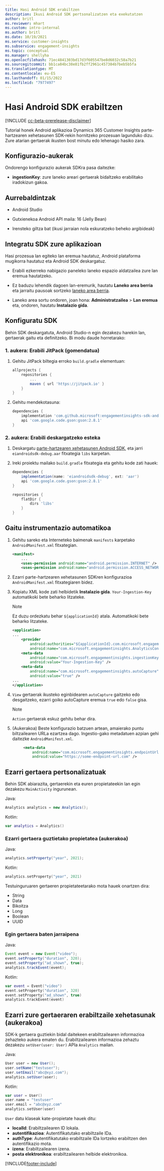 ```yaml
---
title: Hasi Android SDK erabiltzen
description: Ikusi Android SDK pertsonalizatzen eta exekutatzen
author: britl
ms.reviewer: mhart
ms.custom: intro-internal
ms.author: britl
ms.date: 10/19/2021
ms.service: customer-insights
ms.subservice: engagement-insights
ms.topic: conceptual
ms.manager: shellyha
ms.openlocfilehash: 71ec4841303bd17d3f605547be8d6032c58a7b21
ms.sourcegitcommit: bb1ca84bc38e81fb2ff2961c457384b7beb5b5fa
ms.translationtype: MT
ms.contentlocale: eu-ES
ms.lasthandoff: 01/15/2022
ms.locfileid: "7977497"
---
```

# <a name="get-started-with-the-android-sdk"></a>Hasi Android SDK erabiltzen

[!INCLUDE [cc-beta-prerelease-disclaimer](includes/cc-beta-prerelease-disclaimer.md)]

Tutorial honek Android aplikazioa Dynamics 365 Customer Insights parte-hartzearen xehetasunen SDK-rekin hornitzeko prozesuan lagunduko dizu. Zure atarian gertaerak ikusten bost minutu edo lehenago hasiko zara.

## <a name="configuration-options"></a>Konfigurazio-aukerak
Ondorengo konfigurazio aukerak SDKra pasa daitezke:

- **ingestionKey**: zure laneko areari gertaerak bidaltzeko erabilitako iradokizun gakoa.

## <a name="prerequisites"></a>Aurrebaldintzak

- Android Studio

- Gutxienekoa Android API maila: 16 (Jelly Bean)

- Irensteko giltza bat (ikusi jarraian nola eskuratzeko beheko argibideak)

## <a name="integrate-the-sdk-into-your-application"></a>Integratu SDK zure aplikazioan
Hasi prozesua lan egiteko lan eremua hautatuz, Android plataforma mugikorra hautatuz eta Android SDK deskargatuz.

- Erabili ezkerreko nabigazio paneleko laneko espazio aldatzailea zure lan eremua hautatzeko.

- Ez baduzu lehendik dagoen lan-eremurik, hautatu **Laneko area berria** eta jarraitu pausoak sortzeko [laneko area berria](create-workspace.md).

- Laneko area sortu ondoren, joan hona: **Administratzailea** > **Lan eremua** eta, ondoren, hautatu **Instalazio gida**.

## <a name="configure-the-sdk"></a>Konfiguratu SDK

Behin SDK deskargatuta, Android Studio-n egin dezakezu harekin lan, gertaerak gaitu eta definitzeko. Bi modu daude horretarako:
### <a name="option-1-use-jitpack-recommended"></a>1. aukera: Erabili JitPack (gomendatua)
1. Gehitu JitPack biltegia erroko `build.gradle` elementuan:
    ```gradle
    allprojects {
        repositories {
            ...
            maven { url 'https://jitpack.io' }
        }
    }
    ```

1. Gehitu mendekotasuna:
    ```gradle
    dependencies {
        implementation 'com.github.microsoft:engagementinsights-sdk-android:v1.0.0'
        api 'com.google.code.gson:gson:2.8.1'
    }
    ```

### <a name="option-2-use-download-link"></a>2. aukera: Erabili deskargatzeko esteka
1. Deskargatu [parte-hartzearen xehetasunen Android SDK](https://download.pi.dynamics.com/sdk/EI-SDKs/ei-android-sdk.zip), eta jarri `eiandroidsdk-debug.aar` fitxategia `libs` karpetan.

1. Ireki proiektu mailako `build.gradle` fitxategia eta gehitu kode zati hauek:
    ```gradle
    dependencies {
        implementation(name: 'eiandroidsdk-debug', ext: 'aar')
        api 'com.google.code.gson:gson:2.8.1'
    }

    repositories {
        flatDir {
            dirs 'libs'
        }
    }
    ```

## <a name="enable-auto-instrumentation"></a>Gaitu instrumentazio automatikoa

1. Gehitu sareko eta Interneteko baimenak `manifests` karpetako `AndroidManifest.xml` fitxategian.
    ```xml
    <manifest>
        ...
        <uses-permission android:name="android.permission.INTERNET" />
        <uses-permission android:name="android.permission.ACCESS_NETWORK_STATE" />
    ```

1. Ezarri parte-hartzearen xehetasunen SDKren konfigurazioa `AndroidManifest.xml` fitxategiaren bidez.

1. Kopiatu XML kode zati helbidetik **Instalazio gida**. `Your-Ingestion-Key` automatikoki bete beharko litzateke.

   > [!NOTE]
   > Ez duzu ordezkatu behar `${applicationId}` atala. Automatikoki bete beharko litzateke.


   ```xml
   <application>
   ...
       <provider
           android:authorities="${applicationId}.com.microsoft.engagementinsights.AnalyticsContentProvider"
           android:name="com.microsoft.engagementinsights.AnalyticsContentProvider" />
       <meta-data
           android:name="com.microsoft.engagementinsights.ingestionKey"
           android:value="Your-Ingestion-Key" />
       <meta-data
           android:name="com.microsoft.engagementinsights.autoCapture"
           android:value="true" />
   ...
   </application>
   ```

1. `View` gertaerak ikusteko eginbidearen `autoCapture` gaitzeko edo desgaitzeko, ezarri goiko autoCapture eremua `true` edo `false` gisa. 

   >[!NOTE]
   >`Action` gertaerak eskuz gehitu behar dira.

1. (Aukerakoa) Beste konfigurazio batzuen artean, amaierako puntu biltzailearen URLa ezartzea dago. Ingestio-gako metadatuen azpian gehi daitezke `AndroidManifest.xml`.

   ```xml
        <meta-data
            android:name="com.microsoft.engagementinsights.endpointUrl"
            android:value="https://some-endpoint-url.com" />
   ```

## <a name="implement-custom-events"></a>Ezarri gertaera pertsonalizatuak

Behin SDK abiarazita, gertaerekin eta euren propietateekin lan egin dezakezu `MainActivity` ingurunean.


Java:
```java
Analytics analytics = new Analytics();
```

Kotlin:
```kotlin
var analytics = Analytics()
```

### <a name="set-property-for-all-events-optional"></a>Ezarri gertaera guztietako propietatea (aukerakoa)

Java:
```java
analytics.setProperty("year", 2021);
```

Kotlin:
```kotlin
analytics.setProperty("year", 2021)
```

Testuinguruaren gertaeren propietateetarako mota hauek onartzen dira:
- String
- Data
- Bikoitza
- Long
- Boolean
- UUID

### <a name="track-an-event"></a>Egin gertaera baten jarraipena

Java:
```java
Event event = new Event("video");
event.setProperty("duration", 320);
event.setProperty("ad_shown", true);
analytics.trackEvent(event);
```

Kotlin:
```kotlin
var event = Event("video")
event.setProperty("duration", 320)
event.setProperty("ad_shown", true)
analytics.trackEvent(event)
```

## <a name="set-user-details-for-your-event-optional"></a>Ezarri zure gertaeraren erabiltzaile xehetasunak (aukerakoa)

SDK-k gertaera guztiekin bidal daitekeen erabiltzailearen informazioa zehazteko aukera ematen du. Erabiltzailearen informazioa zehaztu dezakezu `setUser(user: User)` APIa `Analytics` mailan.

Java:
```java
User user = new User();
user.setName("testuser");
user.setEmail("abc@xyz.com");
analytics.setUser(user);
```

Kotlin:
```kotlin
var user = User()
user.name = "testuser"
user.email = "abc@xyz.com"
analytics.setUser(user)
```

`User` datu klaseak kate-propietate hauek ditu:

- **localId**: Erabiltzailearen ID lokala.
- **autentifikazioa**: Autentifikatutako erabiltzaile IDa.
- **authType**: Autentifikatutako erabiltzaile IDa lortzeko erabiltzen den autentifikazio mota.
- **izena**: Erabiltzailearen izena.
- **posta elektronikoa**: erabiltzailearen helbide elektronikoa.

[!INCLUDE[footer-include](../includes/footer-banner.md)]
